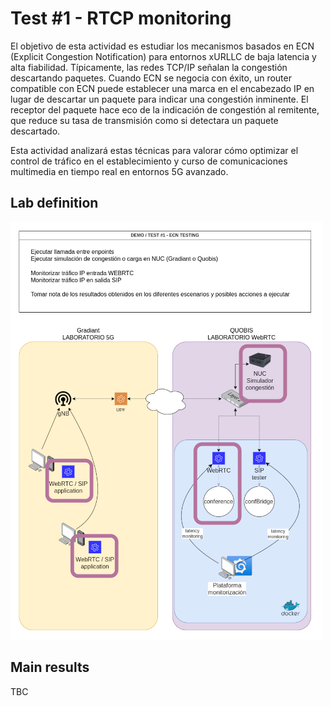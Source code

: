 # Test #1 - RTCP monitoring

El objetivo de esta actividad es estudiar los mecanismos basados en ECN
(Explicit Congestion Notification) para entornos xURLLC de baja latencia y alta
fiabilidad. Típicamente, las redes TCP/IP señalan la congestión descartando
paquetes. Cuando ECN se negocia con éxito, un router compatible con ECN puede
establecer una marca en el encabezado IP en lugar de descartar un paquete para
indicar una congestión inminente. El receptor del paquete hace eco de la
indicación de congestión al remitente, que reduce su tasa de transmisión como si
detectara un paquete descartado.

Esta actividad analizará estas técnicas para valorar cómo optimizar el control
de tráfico en el establecimiento y curso de comunicaciones multimedia en tiempo
real en entornos 5G avanzado.
 
## Lab definition

![test1-lab-diagram](<img/6GONTIME-test_1_ecn.png>)

## Main results

TBC